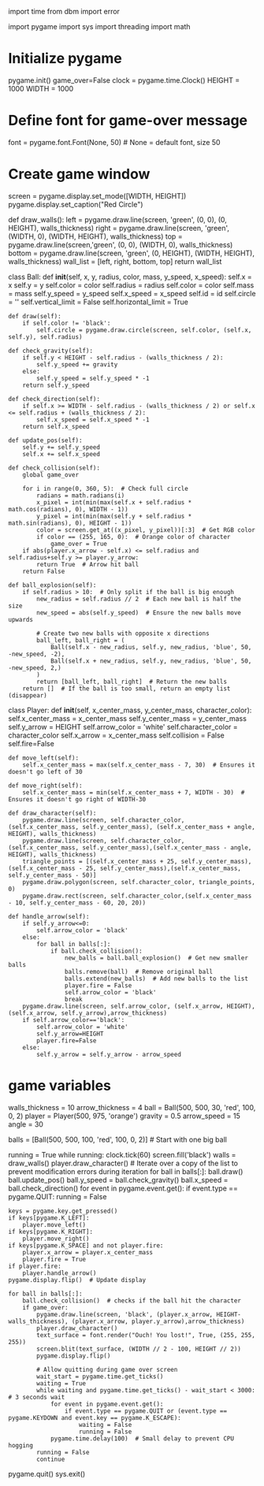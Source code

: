 import time
from dbm import error

import pygame
import sys
import threading
import math

# Initialize pygame
pygame.init()
game_over=False
clock = pygame.time.Clock()
HEIGHT = 1000
WIDTH = 1000
# Define font for game-over message
font = pygame.font.Font(None, 50)  # None = default font, size 50

# Create game window
screen = pygame.display.set_mode([WIDTH, HEIGHT])
pygame.display.set_caption("Red Circle")


def draw_walls():
    left = pygame.draw.line(screen, 'green', (0, 0), (0, HEIGHT), walls_thickness)
    right = pygame.draw.line(screen, 'green', (WIDTH, 0), (WIDTH, HEIGHT), walls_thickness)
    top = pygame.draw.line(screen,'green', (0, 0), (WIDTH, 0), walls_thickness)
    bottom = pygame.draw.line(screen, 'green', (0, HEIGHT), (WIDTH, HEIGHT), walls_thickness)
    wall_list = [left, right, bottom, top]
    return wall_list


class Ball:
    def __init__(self, x, y, radius, color, mass, y_speed, x_speed):
        self.x = x
        self.y = y
        self.color = color
        self.radius = radius
        self.color = color
        self.mass = mass
        self.y_speed = y_speed
        self.x_speed = x_speed
        self.id = id
        self.circle = ''
        self.vertical_limit = False
        self.horizontal_limit = True

    def draw(self):
        if self.color != 'black':
            self.circle = pygame.draw.circle(screen, self.color, (self.x, self.y), self.radius)

    def check_gravity(self):
        if self.y < HEIGHT - self.radius - (walls_thickness / 2):
            self.y_speed += gravity
        else:
            self.y_speed = self.y_speed * -1
        return self.y_speed

    def check_direction(self):
        if self.x >= WIDTH - self.radius - (walls_thickness / 2) or self.x <= self.radius + (walls_thickness / 2):
            self.x_speed = self.x_speed * -1
        return self.x_speed

    def update_pos(self):
        self.y += self.y_speed
        self.x += self.x_speed

    def check_collision(self):
        global game_over

        for i in range(0, 360, 5):  # Check full circle
            radians = math.radians(i)
            x_pixel = int(min(max(self.x + self.radius * math.cos(radians), 0), WIDTH - 1))
            y_pixel = int(min(max(self.y + self.radius * math.sin(radians), 0), HEIGHT - 1))
            color = screen.get_at((x_pixel, y_pixel))[:3]  # Get RGB color
            if color == (255, 165, 0):  # Orange color of character
                game_over = True
        if abs(player.x_arrow - self.x) <= self.radius and self.radius+self.y >= player.y_arrow:
            return True  # Arrow hit ball
        return False

    def ball_explosion(self):
        if self.radius > 10:  # Only split if the ball is big enough
            new_radius = self.radius // 2  # Each new ball is half the size
            new_speed = abs(self.y_speed)  # Ensure the new balls move upwards

            # Create two new balls with opposite x directions
            ball_left, ball_right = (
                Ball(self.x - new_radius, self.y, new_radius, 'blue', 50, -new_speed, -2),
                Ball(self.x + new_radius, self.y, new_radius, 'blue', 50, -new_speed, 2,)
            )
            return [ball_left, ball_right]  # Return the new balls
        return []  # If the ball is too small, return an empty list (disappear)


class Player:
    def __init__(self, x_center_mass, y_center_mass, character_color):
        self.x_center_mass = x_center_mass
        self.y_center_mass = y_center_mass
        self.y_arrow = HEIGHT
        self.arrow_color = 'white'
        self.character_color = character_color
        self.x_arrow = x_center_mass
        self.collision = False
        self.fire=False

    def move_left(self):
        self.x_center_mass = max(self.x_center_mass - 7, 30)  # Ensures it doesn't go left of 30

    def move_right(self):
        self.x_center_mass = min(self.x_center_mass + 7, WIDTH - 30)  # Ensures it doesn't go right of WIDTH-30

    def draw_character(self):
        pygame.draw.line(screen, self.character_color, (self.x_center_mass, self.y_center_mass), (self.x_center_mass + angle, HEIGHT), walls_thickness)
        pygame.draw.line(screen, self.character_color, (self.x_center_mass, self.y_center_mass),(self.x_center_mass - angle, HEIGHT), walls_thickness)
        triangle_points = [(self.x_center_mass + 25, self.y_center_mass), (self.x_center_mass - 25, self.y_center_mass),(self.x_center_mass, self.y_center_mass - 50)]
        pygame.draw.polygon(screen, self.character_color, triangle_points, 0)
        pygame.draw.rect(screen, self.character_color,(self.x_center_mass - 10, self.y_center_mass - 60, 20, 20))

    def handle_arrow(self):
        if self.y_arrow<=0:
            self.arrow_color = 'black'
        else:
            for ball in balls[:]:
                if ball.check_collision():
                    new_balls = ball.ball_explosion()  # Get new smaller balls
                    balls.remove(ball)  # Remove original ball
                    balls.extend(new_balls)  # Add new balls to the list
                    player.fire = False
                    self.arrow_color = 'black'
                    break
        pygame.draw.line(screen, self.arrow_color, (self.x_arrow, HEIGHT), (self.x_arrow, self.y_arrow),arrow_thickness)
        if self.arrow_color=='black':
            self.arrow_color = 'white'
            self.y_arrow=HEIGHT
            player.fire=False
        else:
            self.y_arrow = self.y_arrow - arrow_speed


# game variables
walls_thickness = 10
arrow_thickness = 4
ball = Ball(500, 500, 30, 'red', 100, 0, 2)
player = Player(500, 975, 'orange')
gravity = 0.5
arrow_speed = 15
angle = 30


balls = [Ball(500, 500, 100, 'red', 100, 0, 2)]  # Start with one big ball

running = True
while running:
    clock.tick(60)
    screen.fill('black')
    walls = draw_walls()
    player.draw_character()
    # Iterate over a copy of the list to prevent modification errors during iteration
    for ball in balls[:]:
        ball.draw()
        ball.update_pos()
        ball.y_speed = ball.check_gravity()
        ball.x_speed = ball.check_direction()
    for event in pygame.event.get():
        if event.type == pygame.QUIT:
            running = False

    keys = pygame.key.get_pressed()
    if keys[pygame.K_LEFT]:
        player.move_left()
    if keys[pygame.K_RIGHT]:
        player.move_right()
    if keys[pygame.K_SPACE] and not player.fire:
        player.x_arrow = player.x_center_mass
        player.fire = True
    if player.fire:
        player.handle_arrow()
    pygame.display.flip()  # Update display

    for ball in balls[:]:
        ball.check_collision()  # checks if the ball hit the character
        if game_over:
            pygame.draw.line(screen, 'black', (player.x_arrow, HEIGHT-walls_thickness), (player.x_arrow, player.y_arrow),arrow_thickness)
            player.draw_character()
            text_surface = font.render("Ouch! You lost!", True, (255, 255, 255))
            screen.blit(text_surface, (WIDTH // 2 - 100, HEIGHT // 2))
            pygame.display.flip()

            # Allow quitting during game over screen
            wait_start = pygame.time.get_ticks()
            waiting = True
            while waiting and pygame.time.get_ticks() - wait_start < 3000:  # 3 seconds wait
                for event in pygame.event.get():
                    if event.type == pygame.QUIT or (event.type == pygame.KEYDOWN and event.key == pygame.K_ESCAPE):
                        waiting = False
                        running = False
                pygame.time.delay(100)  # Small delay to prevent CPU hogging
            running = False
            continue
            
pygame.quit()
sys.exit()
